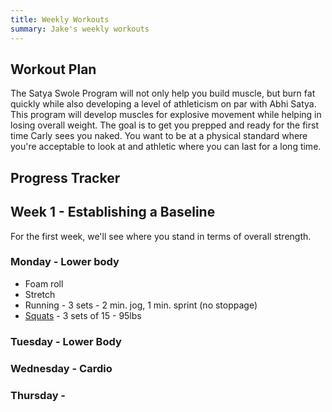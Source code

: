 ```yaml
---
title: Weekly Workouts
summary: Jake's weekly workouts
---
```


## Workout Plan

The Satya Swole Program will not only help you build muscle, but burn fat quickly while also developing a level of athleticism on par with Abhi Satya. This program will develop muscles for explosive movement while helping in losing overall weight. The goal is to get you prepped and ready for the first time Carly sees you naked. You want to be at a physical standard where you're acceptable to look at and athletic where you can last for a long time.

## Progress Tracker

## Week 1 - Establishing a Baseline

For the first week, we'll see where you stand in terms of overall strength.

### Monday - Lower body
* Foam roll
* Stretch
* Running - 3 sets - 2 min. jog, 1 min. sprint (no stoppage)
* <a href="{{ site.baseurl }}/{% link _posts/2018-08-19-workouts.md %}#squats">Squats</a> - 3 sets of 15 - 95lbs

### Tuesday - Lower Body


### Wednesday - Cardio

### Thursday - 